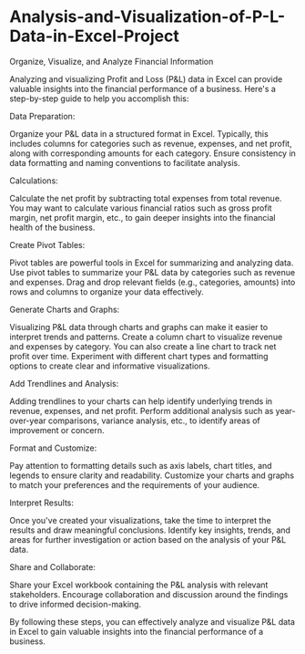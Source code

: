 # Analysis-and-Visualization-of-P-L-Data-in-Excel-Project
Organize, Visualize, and Analyze Financial Information

Analyzing and visualizing Profit and Loss (P&L) data in Excel can provide valuable insights into the financial performance of a business. Here's a step-by-step guide to help you accomplish this:

Data Preparation:

Organize your P&L data in a structured format in Excel. Typically, this includes columns for categories such as revenue, expenses, and net profit, along with corresponding amounts for each category.
Ensure consistency in data formatting and naming conventions to facilitate analysis.

Calculations:

Calculate the net profit by subtracting total expenses from total revenue.
You may want to calculate various financial ratios such as gross profit margin, net profit margin, etc., to gain deeper insights into the financial health of the business.

Create Pivot Tables:

Pivot tables are powerful tools in Excel for summarizing and analyzing data. Use pivot tables to summarize your P&L data by categories such as revenue and expenses.
Drag and drop relevant fields (e.g., categories, amounts) into rows and columns to organize your data effectively.

Generate Charts and Graphs:

Visualizing P&L data through charts and graphs can make it easier to interpret trends and patterns.
Create a column chart to visualize revenue and expenses by category. You can also create a line chart to track net profit over time.
Experiment with different chart types and formatting options to create clear and informative visualizations.

Add Trendlines and Analysis:

Adding trendlines to your charts can help identify underlying trends in revenue, expenses, and net profit.
Perform additional analysis such as year-over-year comparisons, variance analysis, etc., to identify areas of improvement or concern.

Format and Customize:

Pay attention to formatting details such as axis labels, chart titles, and legends to ensure clarity and readability.
Customize your charts and graphs to match your preferences and the requirements of your audience.

Interpret Results:

Once you've created your visualizations, take the time to interpret the results and draw meaningful conclusions.
Identify key insights, trends, and areas for further investigation or action based on the analysis of your P&L data.

Share and Collaborate:

Share your Excel workbook containing the P&L analysis with relevant stakeholders.
Encourage collaboration and discussion around the findings to drive informed decision-making.

By following these steps, you can effectively analyze and visualize P&L data in Excel to gain valuable insights into the financial performance of a business.
